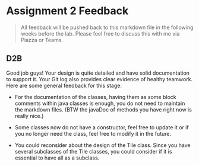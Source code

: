 # Assignment 2 Feedback

> All feedback will be pushed back to this markdown file in the following weeks before the lab.
> Please feel free to discuss this with me via Piazza or Teams.

## D2B

Good job guys! Your design is quite detailed and have solid documentation to support it. Your Git log also provides
clear evidence of healthy teamwork. Here are some general feedback for this stage:

- For the documentation of the classes, having them as some block comments within java classes is enough, you do not
  need to maintain the markdown files. (BTW the javaDoc of methods you have right now is really nice.)

- Some classes now do not have a constructor, feel free to update it or if you no longer need the class, feel free to
  modify it in the future.

- You could reconsider about the design of the Tile class. Since you have several subclasses of the Tile classes, you
  could consider if it is essential to have all as a subclass. 
